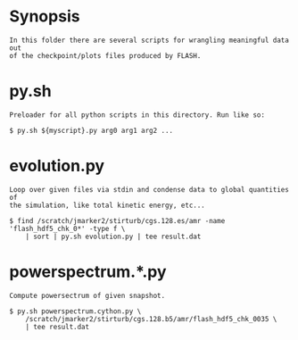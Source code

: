 # Synopsis
    In this folder there are several scripts for wrangling meaningful data out
    of the checkpoint/plots files produced by FLASH.

# py.sh
    Preloader for all python scripts in this directory. Run like so:
        
    $ py.sh ${myscript}.py arg0 arg1 arg2 ...

# evolution.py
    Loop over given files via stdin and condense data to global quantities of
    the simulation, like total kinetic energy, etc...

    $ find /scratch/jmarker2/stirturb/cgs.128.es/amr -name 'flash_hdf5_chk_0*' -type f \
        | sort | py.sh evolution.py | tee result.dat

# powerspectrum.*.py
    Compute powersectrum of given snapshot.
   
    $ py.sh powerspectrum.cython.py \
        /scratch/jmarker2/stirturb/cgs.128.b5/amr/flash_hdf5_chk_0035 \
        | tee result.dat
